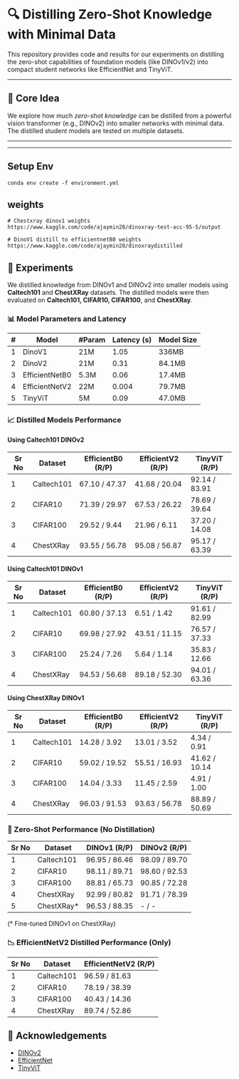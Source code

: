 # 🔍 Distilling Zero-Shot Knowledge with Minimal Data

This repository provides code and results for our experiments on distilling the zero-shot capabilities of foundation models (like DINOv1/v2) into compact student networks like EfficientNet and TinyViT.

---

## 🧠 Core Idea

We explore how much *zero-shot knowledge* can be distilled from a powerful vision transformer (e.g., DINOv2) into smaller networks with minimal data. The distilled student models are tested on multiple datasets.

---

---

## Setup Env
```
conda env create -f environment.yml
```

## weights
```
# Chestxray dinov1 weights
https://www.kaggle.com/code/ajaymin28/dinoxray-test-acc-95-5/output

# DinoV1 distill to efficientnetB0 weights 
https://www.kaggle.com/code/ajaymin28/dinoxraydistilled
```



## 🧪 Experiments

We distilled knowledge from DINOv1 and DINOv2 into smaller models using **Caltech101** and **ChestXRay** datasets. The distilled models were then evaluated on **Caltech101, CIFAR10, CIFAR100**, and **ChestXRay**.

### 📊 Model Parameters and Latency

| # | Model           | #Param | Latency (s) | Model Size |
|---|----------------|--------|-------------|-------------|
| 1 | DinoV1         | 21M    | 1.05        | 336MB       |
| 2 | DinoV2         | 21M    | 0.31        | 84.1MB      |
| 3 | EfficientNetB0 | 5.3M   | 0.06        | 17.4MB      |
| 4 | EfficientNetV2 | 22M    | 0.004       | 79.7MB      |
| 5 | TinyViT        | 5M     | 0.09        | 47.0MB      |

### 📈 Distilled Models Performance

#### Using Caltech101 DINOv2

| Sr No | Dataset    | EfficientB0 (R/P) | EfficientV2 (R/P) | TinyViT (R/P) |
|-------|------------|--------------------|--------------------|----------------|
| 1     | Caltech101 | 67.10 / 47.37      | 41.68 / 20.04      | 92.14 / 83.91  |
| 2     | CIFAR10    | 71.39 / 29.97      | 67.53 / 26.22      | 78.69 / 39.64  |
| 3     | CIFAR100   | 29.52 / 9.44       | 21.96 / 6.11       | 37.20 / 14.08  |
| 4     | ChestXRay  | 93.55 / 56.78      | 95.08 / 56.87      | 95.17 / 63.39  |

#### Using Caltech101 DINOv1

| Sr No | Dataset    | EfficientB0 (R/P) | EfficientV2 (R/P) | TinyViT (R/P) |
|-------|------------|--------------------|--------------------|----------------|
| 1     | Caltech101 | 60.80 / 37.13      | 6.51 / 1.42        | 91.61 / 82.99  |
| 2     | CIFAR10    | 69.98 / 27.92      | 43.51 / 11.15      | 76.57 / 37.33  |
| 3     | CIFAR100   | 25.24 / 7.26       | 5.64 / 1.14        | 35.83 / 12.66  |
| 4     | ChestXRay  | 94.53 / 56.68      | 89.18 / 52.30      | 94.01 / 63.36  |

#### Using ChestXRay DINOv1

| Sr No | Dataset    | EfficientB0 (R/P) | EfficientV2 (R/P) | TinyViT (R/P) |
|-------|------------|--------------------|--------------------|----------------|
| 1     | Caltech101 | 14.28 / 3.92       | 13.01 / 3.52       | 4.34 / 0.91    |
| 2     | CIFAR10    | 59.02 / 19.52      | 55.51 / 16.93      | 41.62 / 10.14  |
| 3     | CIFAR100   | 14.04 / 3.33       | 11.45 / 2.59       | 4.91 / 1.00    |
| 4     | ChestXRay  | 96.03 / 91.53      | 93.63 / 56.78      | 88.89 / 50.69  |

### 🧪 Zero-Shot Performance (No Distillation)

| Sr No | Dataset    | DINOv1 (R/P)      | DINOv2 (R/P)      |
|-------|------------|-------------------|-------------------|
| 1     | Caltech101 | 96.95 / 86.46     | 98.09 / 89.70     |
| 2     | CIFAR10    | 98.11 / 89.71     | 98.60 / 92.53     |
| 3     | CIFAR100   | 88.81 / 65.73     | 90.85 / 72.28     |
| 4     | ChestXRay  | 92.99 / 80.82     | 91.71 / 78.39     |
| 5     | ChestXRay* | 96.53 / 88.35     | - / -             |

(* Fine-tuned DINOv1 on ChestXRay)

### 📉 EfficientNetV2 Distilled Performance (Only)

| Sr No | Dataset    | EfficientNetV2 (R/P) |
|-------|------------|------------------------|
| 1     | Caltech101 | 96.59 / 81.63          |
| 2     | CIFAR10    | 78.19 / 38.39          |
| 3     | CIFAR100   | 40.43 / 14.36          |
| 4     | ChestXRay  | 89.74 / 52.86          |




## 🙏 Acknowledgements
- [DINOv2](https://github.com/facebookresearch/dinov2)
- [EfficientNet](https://github.com/google/automl/tree/master/efficientnetv2)
- [TinyViT](https://github.com/microsoft/Cream/tree/main/TinyViT)
